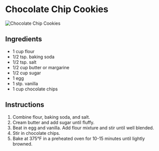 # Chocolate Chip Cookies
![Chocolate Chip Cookies](/pics/cookies.webp)

## Ingredients
- 1 cup flour
- 1/2 tsp. baking soda
- 1/2 tsp. salt
- 1/2 cup butter or margarine
- 1/2 cup sugar
- 1 egg
- 1 stp. vanilla
- 1 cup chocolate chips

## Instructions
1. Combine flour, baking soda, and salt.
1. Cream butter and add sugar until fluffy.
1. Beat in egg and vanilla. Add flour mixture and stir until well blended.
1. Stir in chocolate chips.
1. Bake at 375&deg;F in a preheated oven for 10-15 minutes until lightly browned.